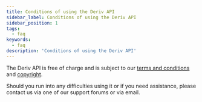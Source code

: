 ```yaml
---
title: Conditions of using the Deriv API
sidebar_label: Conditions of using the Deriv API
sidebar_position: 1
tags:
  - faq
keywords:
  - faq
description: 'Conditions of using the Deriv API'
---
```


The Deriv API is free of charge and is subject to our [terms and conditions](https://deriv.com/terms-and-conditions) and
[copyright](https://deriv.com/tnc/business-partners-general-terms.pdf).

Should you run into any difficulties using it or if you need assistance, please contact us
via one of our support forums or via email.
